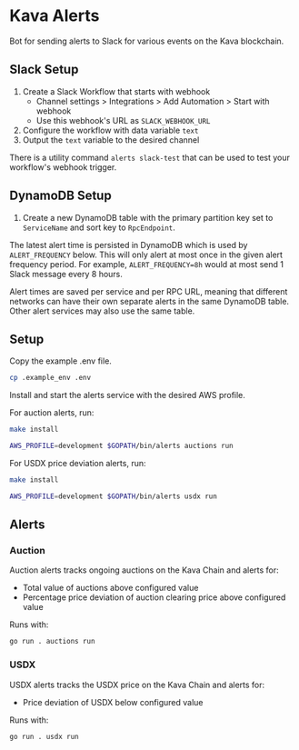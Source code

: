 # Kava Alerts

Bot for sending alerts to Slack for various events on the Kava blockchain.

## Slack Setup

1. Create a Slack Workflow that starts with webhook
   * Channel settings > Integrations > Add Automation > Start with webhook
   * Use this webhook's URL as `SLACK_WEBHOOK_URL`
2. Configure the workflow with data variable `text`
3. Output the `text` variable to the desired channel

There is a utility command `alerts slack-test` that can be used to test your workflow's webhook trigger.

## DynamoDB Setup

1. Create a new DynamoDB table with the primary partition key set to
   `ServiceName` and sort key to `RpcEndpoint`.

The latest alert time is persisted in DynamoDB which is used by
`ALERT_FREQUENCY` below. This will only alert at most once in the given alert
frequency period. For example, `ALERT_FREQUENCY=8h` would at most send 1 Slack
message every 8 hours.

Alert times are saved per service and per RPC URL, meaning that different
networks can have their own separate alerts in the same DynamoDB table. Other
alert services may also use the same table.

## Setup

Copy the example .env file.

```bash
cp .example_env .env
```

Install and start the alerts service with the desired AWS profile.

For auction alerts, run:

```bash
make install

AWS_PROFILE=development $GOPATH/bin/alerts auctions run
```

For USDX price deviation alerts, run:

```bash
make install

AWS_PROFILE=development $GOPATH/bin/alerts usdx run
```

## Alerts

### Auction

Auction alerts tracks ongoing auctions on the Kava Chain and alerts for:

- Total value of auctions above configured value
- Percentage price deviation of auction clearing price above configured value

Runs with:
```bash
go run . auctions run
```

### USDX

USDX alerts tracks the USDX price on the Kava Chain and alerts for:

- Price deviation of USDX below configured value

Runs with:
```bash
go run . usdx run
```
